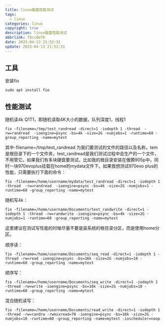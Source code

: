 ```yaml
---
title: linux磁盘性能测试
tags:
  - linux
categories: linux
copyright: true
description: linux磁盘性能测试
abbrlink: f8cc8ef6
date: 2023-04-13 21:52:31
update: 2023-04-13 21:52:31
---
```


## 工具

安装fio

    sudo apt install fio

## 性能测试

随机读4k Q1T1，即随机读取4K大小的数据，队列深度1，线程1

    fio -filename=/tmp/test_randread -direct=1 -iodepth 1 -thread  -rw=randread  -ioengine=psync -bs=4k -size=2G -numjobs=1 -runtime=60 -group_reporting -name=mytest

其中-filename=/tmp/test_randread 为我们要测试的文件的路径以及名称，tem是根目录下的一个文件夹，test_randread是我们测试过程中会生产的一个文件，不用管它。如果我们有多块硬盘要测试，比如我的根目录安装在傲腾905p中，同时一块970evoplus挂载在home的mydata文件下。如果我想测试970evo plus的性能，只需要执行下面的命令：

    fio -filename=/home/username/mydata/test_randread -direct=1 -iodepth 1 -thread  -rw=randread  -ioengine=psync -bs=4k -size=2G -numjobs=1 -runtime=60 -group_reporting -name=mytest

随机写4k：

    fio -filename=/home/username/Documents/test_randwrite -direct=1 -iodepth 1 -thread -rw=randwrite -ioengine=psync -bs=4k -size=2G -numjobs=1 -runtime=60 -group_reporting -name=mytest

这里建议在测试写性能的时候尽量不要是装系统的根目录分区，而是使用home分区。

顺序读：

    fio -filename=/home/username/Documents/seq_read -direct=1 -iodepth 1 -thread -rw=read -ioengine=psync -bs=16k -size=2G -numjobs=10 -runtime=60 -group_reporting -name=mytest

顺序写：

    fio -filename=/home/username/Documents/seq_write -direct=1 -iodepth 1 -thread -rw=write -ioengine=psync -bs=16k -size=2G -numjobs=10 -runtime=60 -group_reporting -name=mytest

混合随机读写：

    fio -filename=/home/username/Documents/read_write -direct=1 -iodepth 1 -thread -rw=randrw -rwmixread=70 -ioengine=psync -bs=16k -size=2G -numjobs=10 -runtime=60 -group_reporting -name=mytest -ioscheduler=noop